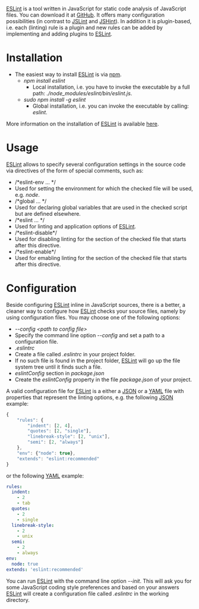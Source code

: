 [ESLint](http://eslint.org/) is a tool written in JavaScript for static code analysis of JavaScript files. You can download it at [GitHub](https://github.com/eslint/eslint). It offers many configuration possibilities (in contrast to [JSLint](../jslint/README.md) and [JSHint](../jshint/README.md)). In addition it is plugin-based, i.e. each (linting) rule is a plugin and new rules can be added by implementing and adding plugins to [ESLint](http://eslint.org/).

# Installation
* The easiest way to install [ESLint](http://eslint.org/) is via [npm](https://github.com/npm/npm).
  * _npm install eslint_
    * Local installation, i.e. you have to invoke the executable by a full path: _./node_modules/eslint/bin/eslint.js_.
  * _sudo npm install -g eslint_
    * Global installation, i.e. you can invoke the executable by calling: _eslint_.

More information on the installation of [ESLint](http://eslint.org/) is available [here](https://github.com/eslint/eslint#installation).

# Usage
[ESLint](http://eslint.org/) allows to specify several configuration settings in the source code via directives of the form of special comments, such as:
* /*eslint-env ... */
 * Used for setting the environment for which the checked file will be used, e.g. _node_.
* /*global ... */
 * Used for declaring global variables that are used in the checked script but are defined elsewhere.
* /*eslint ... */
 * Used for linting and application options of [ESLint](http://eslint.org/).
* /*eslint-disable&#42;/
 * Used for disabling linting for the section of the checked file that starts after this directive.
* /*eslint-enable&#42;/
 * Used for emabling linting for the section of the checked file that starts after this directive.

# Configuration

Beside configuring [ESLint](http://eslint.org/) inline in JavaScript sources, there is a better, a cleaner way to configure how [ESLint](http://eslint.org/) checks your source files, namely by using configuration files. You may choose one of the following options:
* _--config &lt;path to config file&gt;_
 * Specify the command line option _--config_ and set a path to a configuration file.
* _.eslintrc_
 * Create a file called _.eslintrc_ in your project folder.
 * If no such file is found in the project folder, [ESLint](http://eslint.org/) will go up the file system tree until it finds such a file.
* _eslintConfig_ section in _package.json_
 * Create the _eslintConfig_ property in the file _package.json_ of your project.

A valid configuration file for [ESLint](http://eslint.org/) is a either a [JSON](http://json.org/) or a [YAML](http://www.yaml.org/) file with properties that represent the linting options, e.g. the following [JSON](http://json.org/) example:

```javascript
{
    "rules": {
        "indent": [2, 4],
        "quotes": [2, "single"],
        "linebreak-style": [2, "unix"],
        "semi": [2, "always"]
    },
    "env": {"node": true},
    "extends": "eslint:recommended"
}
```

or the following [YAML](http://www.yaml.org/) example:
```yaml
rules:
  indent:
    - 2
    - tab
  quotes:
    - 2
    - single
  linebreak-style:
    - 2
    - unix
  semi:
    - 2
    - always
env:
  node: true
extends: 'eslint:recommended'
```

You can run [ESLint](http://eslint.org/) with the command line option _--init_. This will ask you for some JavaScript coding style preferences and based on your answers [ESLint](http://eslint.org/) will create a configuration file called _.eslintrc_ in the working directory.
